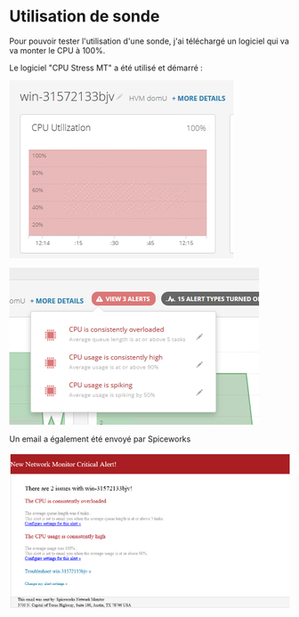 # Utilisation de sonde

Pour pouvoir tester l'utilisation d'une sonde, j'ai téléchargé un logiciel qui va va monter le CPU à 100%. 

Le logiciel "CPU Stress MT" a été utilisé et démarré :

![](.gitbook/assets/image%20%286%29.png)

![](.gitbook/assets/image%20%281%29.png)

Un email a également été envoyé par Spiceworks

![](.gitbook/assets/image%20%289%29.png)

